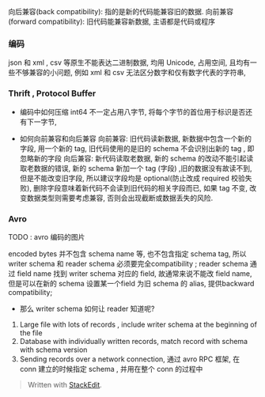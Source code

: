 向后兼容(back compatibility): 指的是新的代码能兼容旧的数据. 
向前兼容(forward compatibility): 旧代码能兼容新数据, 主语都是代码或程序

### 编码
json 和 xml , csv 等原生不能表达二进制数据, 均用 Unicode, 占用空间, 且均有一些不够兼容的小问题, 例如 xml 和 csv 无法区分数字和仅有数字代表的字符串, 

### Thrift , Protocol Buffer
* 编码中如何压缩
int64 不一定占用八字节, 将每个字节的首位用于标识是否还有下一字节, 

* 如何向前兼容和向后兼容
向前兼容: 旧代码读新数据, 新数据中包含一个新的字段, 用一个新的 tag, 旧代码使用的是旧的 schema 不会识别出新的 tag , 即忽略新的字段
向后兼容: 新代码读取老数据, 新的 schema 的改动不能引起读取老数据的错误, 新的 schema 新加一个 tag (字段) ,旧的数据没有故读不到, 但是不能改变旧字段, 所以建议字段均是 optional(防止改成 required 校验失败), 删除字段意味着新代码不会读到旧代码的相关字段而已,
如果 tag 不变, 改变数据类型则需要考虑兼容, 否则会出现截断或数据丢失的风险. 

### Avro
TODO : avro 编码的图片

encoded bytes 并不包含 schema name 等, 也不包含指定 schema tag, 所以 writer schema 和 reader schema 必须要完全compatibility ; reader schema 通过 field name 找到 writer schema 对应的 field, 故通常来说不能改 field name, 但是可以在新的 schema 设置某一个field 为旧 schema 的 alias, 提供backward compatibility;

* 那么 writer schema 如何让 reader 知道呢? 
1. Large file with lots of records , include writer schema at the beginning of the file
2. Database with individually written records, match record with schema with schema version
3. Sending records over a network connection, 通过 avro RPC 框架, 在 conn 建立的时候指定 schema , 并用在整个 conn 的过程中

> Written with [StackEdit](https://stackedit.io/).
<!--stackedit_data:
eyJoaXN0b3J5IjpbMTEwMjE2NzcxMywxMzU5MjczMzA3LC05OT
EwMDEyNzAsMjAxNDY3NjY2NSwxNjk1NTY2MDEzLC0xMTYxNzEz
MDA1LC0xODMzMDQzOTMzXX0=
-->